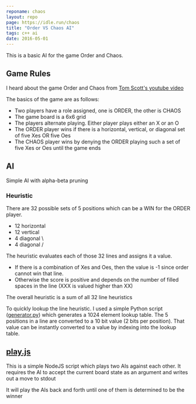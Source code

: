 ```yaml
---
reponame: chaos
layout: repo
page: https://idle.run/chaos
title: "Order VS Chaos AI"
tags: c++ ai
date: 2016-05-01
---
```



This is a basic AI for the game Order and Chaos.

## Game Rules
I heard about the game Order and Chaos from [Tom Scott's youtube video](https://www.youtube.com/watch?v=qsjVfJur1ac)

The basics of the game are as follows:

* Two players have a role assigned, one is ORDER, the other is CHAOS
* The game board is a 6x6 grid
* The players alternate playing. Either player plays either an X or an O
* The ORDER player wins if there is a horizontal, vertical, or diagonal set of five Xes OR five Oes
* The CHAOS player wins by denying the ORDER playing such a set of five Xes or Oes until the game ends

## AI
Simple AI with alpha-beta pruning

### Heuristic
There are 32 possible sets of 5 positions which can be a WIN for the ORDER player.

* 12 horizontal
* 12 vertical
* 4 diagonal \
* 4 diagonal /

The heuristic evaluates each of those 32 lines and assigns it a value.

* If there is a combination of Xes and Oes, then the value is -1 since order cannot win that line.
* Otherwise the score is positive and depends on the number of filled spaces in the line (XXX is valued higher than XX)

The overall heuristic is a sum of all 32 line heuristics

To quickly lookup the line heuristic. I used a simple Python script 
([generator.py](https://github.com/idlerun/chaos/blob/master/generator.py))
which generates a 1024 element lookup table. The 5 positions in a line are converted to 
a 10 bit value (2 bits per position). That value can be instantly converted to a value by indexing into
the lookup table.

## [play.js](https://github.com/idlerun/chaos/blob/master/play.js)
This is a simple NodeJS script which plays two AIs against each other.
It requires the AI to accept the current board state as an argument and writes out a move to stdout

It will play the AIs back and forth until one of them is determined to be the winner
